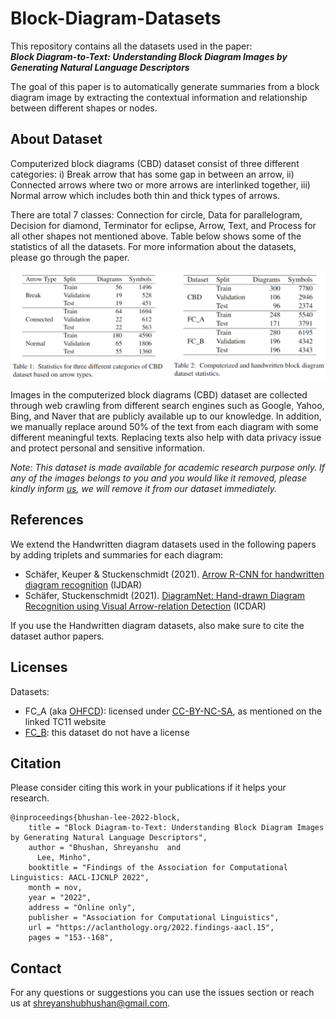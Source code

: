 # Block-Diagram-Datasets

This repository contains all the datasets used in the paper:  
**_Block Diagram-to-Text: Understanding Block Diagram Images by Generating Natural Language Descriptors_**

The goal of this paper is to automatically generate summaries from a block diagram image by extracting the contextual information and relationship between different shapes or nodes.


## About Dataset

Computerized block diagrams (CBD) dataset consist of three different categories: 
i) Break arrow that has some gap in between an arrow, 
ii) Connected arrows where two or more arrows are interlinked together,
iii) Normal arrow which includes both thin and thick types of arrows. 

There are total 7 classes: Connection for circle, Data for parallelogram, Decision for diamond, Terminator for eclipse, Arrow, Text, and Process for all other shapes not mentioned above. Table below shows some of the statistics of all the datasets. For more information about the datasets, please go through the paper.

![teaser](stats.png)

Images in the computerized block diagrams (CBD) dataset are collected through web crawling from different search engines such as Google, Yahoo, Bing, and Naver that are publicly available up to our knowledge. In addition, we manually replace around 50% of the text from each diagram with some different meaningful texts. Replacing texts also help with data privacy issue and protect personal and sensitive information.

*Note: This dataset is made available for academic research purpose only. If any of the images belongs to you and you would like it removed, please kindly inform [us](mailto:shreyanshubhushan@gmail.com), we will remove it from our dataset immediately.*

## References

We extend the Handwritten diagram datasets used in the following papers by adding triplets and summaries for each diagram:
- Schäfer, Keuper & Stuckenschmidt (2021). [Arrow R-CNN for handwritten diagram recognition](https://link.springer.com/article/10.1007/s10032-020-00361-1) (IJDAR)
- Schäfer, Stuckenschmidt (2021). [DiagramNet: Hand-drawn Diagram Recognition using Visual Arrow-relation Detection](https://link.springer.com/chapter/10.1007/978-3-030-86549-8_39) (ICDAR)

If you use the Handwritten diagram datasets, also make sure to cite the dataset author papers.

## Licenses

Datasets:
- FC\_A (aka [OHFCD](http://tc11.cvc.uab.es/datasets/OHFCD_1)): licensed under [CC-BY-NC-SA](https://creativecommons.org/licenses/by-nc-sa/3.0/), as mentioned on the linked TC11 website
- [FC\_B](https://cmp.felk.cvut.cz/~breslmar/flowcharts/): this dataset do not have a license

## Citation
Please consider citing this work in your publications if it helps your research.

```
@inproceedings{bhushan-lee-2022-block,
    title = "Block Diagram-to-Text: Understanding Block Diagram Images by Generating Natural Language Descriptors",
    author = "Bhushan, Shreyanshu  and
      Lee, Minho",
    booktitle = "Findings of the Association for Computational Linguistics: AACL-IJCNLP 2022",
    month = nov,
    year = "2022",
    address = "Online only",
    publisher = "Association for Computational Linguistics",
    url = "https://aclanthology.org/2022.findings-aacl.15",
    pages = "153--168",

```

## Contact

For any questions or suggestions you can use the issues section or reach us at shreyanshubhushan@gmail.com.
